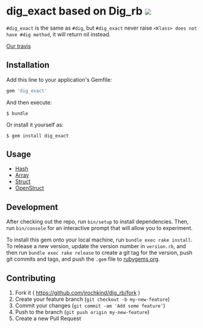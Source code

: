 # dig_exact based on Dig_rb ![](https://travis-ci.org/fffx/dig_exact.svg?branch=master)

`#dig_exact` is the same as `#dig`, but `#dig_exact` never raise `<Klass> does not have #dig method`, it will return nil instead.

[Our travis](https://travis-ci.org/jrochkind/dig_rb)

## Installation

Add this line to your application's Gemfile:

```ruby
gem 'dig_exact'
```

And then execute:

    $ bundle

Or install it yourself as:

    $ gem install dig_exact

## Usage

* [Hash](http://ruby-doc.org/core-2.3.0/Hash.html#method-i-dig)
* [Array](http://ruby-doc.org/core-2.3.0/Array.html#method-i-dig)
* [Struct](http://ruby-doc.org/core-2.3.0/Struct.html#method-i-dig)
* [OpenStruct](http://ruby-doc.org/stdlib-2.3.0/libdoc/ostruct/rdoc/OpenStruct.html#method-i-dig)

## Development

After checking out the repo, run `bin/setup` to install dependencies. Then, run `bin/console` for an interactive prompt that will allow you to experiment.

To install this gem onto your local machine, run `bundle exec rake install`. To release a new version, update the version number in `version.rb`, and then run `bundle exec rake release` to create a git tag for the version, push git commits and tags, and push the `.gem` file to [rubygems.org](https://rubygems.org).

## Contributing

1. Fork it ( https://github.com/jrochkind/dig_rb/fork )
2. Create your feature branch (`git checkout -b my-new-feature`)
3. Commit your changes (`git commit -am 'Add some feature'`)
4. Push to the branch (`git push origin my-new-feature`)
5. Create a new Pull Request
